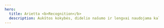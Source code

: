 ```yaml
---
hero:
  title: Arietta <b>Recognition</b>
  description: Aukštos kokybės, didelio našumo ir lengvai naudojama kalbos atpažinimo biblioteka internetui, naudojama Arietta platformose.
---
```


<code src="./index.tsx" inline></code>

